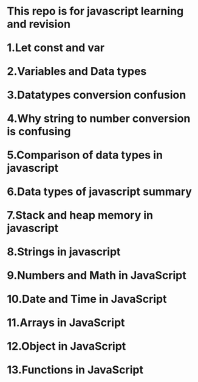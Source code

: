 <h1>This repo is for javascript learning and revision
<p>1.Let const and var
<p>2.Variables and Data types
<p>3.Datatypes conversion confusion
<p>4.Why string to number conversion is confusing
<p>5.Comparison of data types in javascript
<p>6.Data types of javascript summary
<p>7.Stack and heap memory in javascript
<p>8.Strings in javascript
<p>9.Numbers and Math in JavaScript
<p>10.Date and Time in JavaScript
<p>11.Arrays in JavaScript
<p>12.Object in JavaScript
<p>13.Functions in JavaScript
